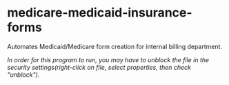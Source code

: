 # medicare-medicaid-insurance-forms
Automates Medicaid/Medicare form creation for internal billing department.

*In order for this program to run, you may have to unblock the file in the security settings(right-click on file, select properties, then check "unblock").*
